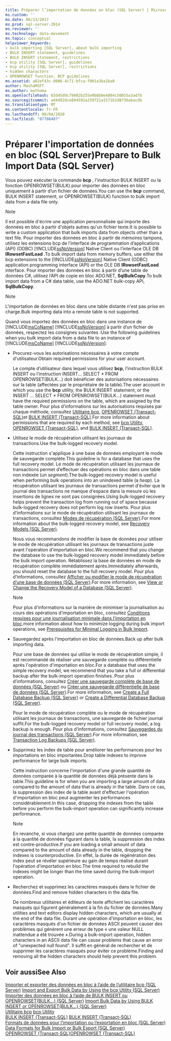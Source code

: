 ```yaml
---
title: Préparer l’importation de données en bloc (SQL Server) | Microsoft Docs
ms.custom: ''
ms.date: 06/13/2017
ms.prod: sql-server-2014
ms.reviewer: ''
ms.technology: data-movement
ms.topic: conceptual
helpviewer_keywords:
- bulk importing [SQL Server], about bulk importing
- BULK INSERT statement, guidelines
- BULK INSERT statement, restrictions
- bcp utility [SQL Server], guidelines
- bcp utility [SQL Server], restrictions
- hidden characters
- OPENROWSET function, BCP guidelines
ms.assetid: a82ef43c-d006-4c71-bfca-f001a3ba1ba0
author: MashaMSFT
ms.author: mathoma
ms.openlocfilehash: 03d45d9c79082b255e9b8b0e4804c50855a3ad7b
ms.sourcegitcommit: ad4d92dce894592a259721a1571b1d8736abacdb
ms.translationtype: MT
ms.contentlocale: fr-FR
ms.lasthandoff: 08/04/2020
ms.locfileid: "87708407"
---
```

# <a name="prepare-to-bulk-import-data-sql-server"></a><span data-ttu-id="fa827-102">Préparer l'importation de données en bloc (SQL Server)</span><span class="sxs-lookup"><span data-stu-id="fa827-102">Prepare to Bulk Import Data (SQL Server)</span></span>
  <span data-ttu-id="fa827-103">Vous pouvez exécuter la commande **bcp** , l’instruction BULK INSERT ou la fonction OPENROWSET(BULK) pour importer des données en bloc uniquement à partir d’un fichier de données.</span><span class="sxs-lookup"><span data-stu-id="fa827-103">You can use the **bcp** command, BULK INSERT statement, or OPENROWSET(BULK) function to bulk import data from a data file only.</span></span>  
  
> [!NOTE]  
>  <span data-ttu-id="fa827-104">Il est possible d'écrire une application personnalisée qui importe des données en bloc à partir d'objets autres qu'un fichier texte.</span><span class="sxs-lookup"><span data-stu-id="fa827-104">It is possible to write a custom application that bulk imports data from objects other than a text file.</span></span> <span data-ttu-id="fa827-105">Pour importer des données en bloc à partir de mémoires tampons, utilisez les extensions bcp de l’interface de programmation d’applications (API) (ODBC) [!INCLUDE[ssNoVersion](../../includes/ssnoversion-md.md)] Native Client ou l’interface OLE DB **IRowsetFastLoad** .</span><span class="sxs-lookup"><span data-stu-id="fa827-105">To bulk import data from memory buffers, use either the bcp extensions to the [!INCLUDE[ssNoVersion](../../includes/ssnoversion-md.md)] Native Client (ODBC) application programming interface (API) or the OLE DB **IRowsetFastLoad** interface.</span></span>  <span data-ttu-id="fa827-106">Pour importer des données en bloc à partir d’une table de données C#, utilisez l’API de copie en bloc ADO.NET, **SqlBulkCopy**.</span><span class="sxs-lookup"><span data-stu-id="fa827-106">To bulk import data from a C# data table, use the ADO.NET bulk-copy API, **SqlBulkCopy**.</span></span>  
  
> [!NOTE]  
>  <span data-ttu-id="fa827-107">L'importation de données en bloc dans une table distante n'est pas prise en charge.</span><span class="sxs-lookup"><span data-stu-id="fa827-107">Bulk importing data into a remote table is not supported.</span></span>  
  
 <span data-ttu-id="fa827-108">Quand vous importez des données en bloc dans une instance de [!INCLUDE[msCoName](../../includes/msconame-md.md)] [!INCLUDE[ssNoVersion](../../includes/ssnoversion-md.md)] à partir d’un fichier de données, respectez les consignes suivantes :</span><span class="sxs-lookup"><span data-stu-id="fa827-108">Use the following guidelines when you bulk import data from a data file to an instance of [!INCLUDE[msCoName](../../includes/msconame-md.md)] [!INCLUDE[ssNoVersion](../../includes/ssnoversion-md.md)]:</span></span>  
  
-   <span data-ttu-id="fa827-109">Procurez-vous les autorisations nécessaires à votre compte d'utilisateur.</span><span class="sxs-lookup"><span data-stu-id="fa827-109">Obtain required permissions for your user account.</span></span>  
  
     <span data-ttu-id="fa827-110">Le compte d’utilisateur dans lequel vous utilisez **bcp**, l’instruction BULK INSERT ou l’instruction INSERT... SELECT \* FROM OPENROWSET(BULK...) doit bénéficier des autorisations nécessaires sur la table (affectées par le propriétaire de la table).</span><span class="sxs-lookup"><span data-stu-id="fa827-110">The user account in which you use the **bcp** utility, the BULK INSERT statement, or the INSERT ... SELECT \* FROM OPENROWSET(BULK...) statement must have the required permissions on the table, which are assigned by the table owner.</span></span> <span data-ttu-id="fa827-111">Pour plus d’informations sur les autorisations requises par chaque méthode, consultez [Utilitaire bcp](../../tools/bcp-utility.md), [OPENROWSET &#40;Transact-SQL&#41;](/sql/t-sql/functions/openrowset-transact-sql)et [BULK INSERT &#40;Transact-SQL&#41;](/sql/t-sql/statements/bulk-insert-transact-sql).</span><span class="sxs-lookup"><span data-stu-id="fa827-111">For more information about permissions that are required by each method, see [bcp Utility](../../tools/bcp-utility.md), [OPENROWSET &#40;Transact-SQL&#41;](/sql/t-sql/functions/openrowset-transact-sql), and [BULK INSERT &#40;Transact-SQL&#41;](/sql/t-sql/statements/bulk-insert-transact-sql).</span></span>  
  
-   <span data-ttu-id="fa827-112">Utilisez le mode de récupération utilisant les journaux de transactions.</span><span class="sxs-lookup"><span data-stu-id="fa827-112">Use the bulk-logged recovery model.</span></span>  
  
     <span data-ttu-id="fa827-113">Cette instruction s'applique à une base de données employant le mode de sauvegarde complète.</span><span class="sxs-lookup"><span data-stu-id="fa827-113">This guideline is for a database that uses the full recovery model.</span></span> <span data-ttu-id="fa827-114">Le mode de récupération utilisant les journaux de transactions permet d’effectuer des opérations en bloc dans une table non indexée (un *segment*).</span><span class="sxs-lookup"><span data-stu-id="fa827-114">The bulk-logged recovery model is useful when performing bulk operations into an unindexed table (a *heap*).</span></span> <span data-ttu-id="fa827-115">La récupération utilisant les journaux de transactions permet d'éviter que le journal des transactions ne manque d'espace dans la mesure où les insertions de lignes ne sont pas consignées.</span><span class="sxs-lookup"><span data-stu-id="fa827-115">Using bulk-logged recovery helps prevent the transaction log from running out of space because bulk-logged recovery does not perform log row inserts.</span></span> <span data-ttu-id="fa827-116">Pour plus d’informations sur le mode de récupération utilisant les journaux de transactions, consultez [Modes de récupération &#40;SQL Server&#41;](../backup-restore/recovery-models-sql-server.md).</span><span class="sxs-lookup"><span data-stu-id="fa827-116">For more information about the bulk-logged recovery model, see [Recovery Models &#40;SQL Server&#41;](../backup-restore/recovery-models-sql-server.md).</span></span>  
  
     <span data-ttu-id="fa827-117">Nous vous recommandons de modifier la base de données pour utiliser le mode de récupération utilisant les journaux de transactions juste avant l'opération d'importation en bloc.</span><span class="sxs-lookup"><span data-stu-id="fa827-117">We recommend that you change the database to use the bulk-logged recovery model immediately before the bulk import operation.</span></span> <span data-ttu-id="fa827-118">Rétablissez la base de données en mode de récupération complète immédiatement après.</span><span class="sxs-lookup"><span data-stu-id="fa827-118">Immediately afterwards, you should reset the database to the full recovery model.</span></span> <span data-ttu-id="fa827-119">Pour plus d’informations, consultez [Afficher ou modifier le mode de récupération d’une base de données &#40;SQL Server&#41;](../backup-restore/view-or-change-the-recovery-model-of-a-database-sql-server.md).</span><span class="sxs-lookup"><span data-stu-id="fa827-119">For more information, see [View or Change the Recovery Model of a Database &#40;SQL Server&#41;](../backup-restore/view-or-change-the-recovery-model-of-a-database-sql-server.md).</span></span>  
  
    > [!NOTE]  
    >  <span data-ttu-id="fa827-120">Pour plus d’informations sur la manière de minimiser la journalisation au cours des opérations d’importation en bloc, consultez [Conditions requises pour une journalisation minimale dans l’importation en bloc](prerequisites-for-minimal-logging-in-bulk-import.md).</span><span class="sxs-lookup"><span data-stu-id="fa827-120">more information about how to minimize logging during bulk import operations, see [Prerequisites for Minimal Logging in Bulk Import](prerequisites-for-minimal-logging-in-bulk-import.md).</span></span>  
  
-   <span data-ttu-id="fa827-121">Sauvegardez après l'importation en bloc de données.</span><span class="sxs-lookup"><span data-stu-id="fa827-121">Back up after bulk importing data.</span></span>  
  
     <span data-ttu-id="fa827-122">Pour une base de données qui utilise le mode de récupération simple, il est recommandé de réaliser une sauvegarde complète ou différentielle après l'opération d'importation en bloc.</span><span class="sxs-lookup"><span data-stu-id="fa827-122">For a database that uses the simple recovery model, we recommend that you take a full or differential backup after the bulk-import operation finishes.</span></span> <span data-ttu-id="fa827-123">Pour plus d’informations, consultez [Créer une sauvegarde complète de base de données &#40;SQL Server&#41;](../backup-restore/create-a-full-database-backup-sql-server.md) ou [Créer une sauvegarde différentielle de base de données &#40;SQL Server&#41;](../backup-restore/create-a-differential-database-backup-sql-server.md).</span><span class="sxs-lookup"><span data-stu-id="fa827-123">For more information, see [Create a Full Database Backup &#40;SQL Server&#41;](../backup-restore/create-a-full-database-backup-sql-server.md) or [Create a Differential Database Backup &#40;SQL Server&#41;](../backup-restore/create-a-differential-database-backup-sql-server.md).</span></span>  
  
     <span data-ttu-id="fa827-124">Pour le mode de récupération complète ou le mode de récupération utilisant les journaux de transactions, une sauvegarde de fichier journal suffit.</span><span class="sxs-lookup"><span data-stu-id="fa827-124">For the bulk-logged recovery model or full recovery model, a log backup is enough.</span></span> <span data-ttu-id="fa827-125">Pour plus d’informations, consultez [Sauvegardes du journal des transactions &#40;SQL Server&#41;](../backup-restore/transaction-log-backups-sql-server.md).</span><span class="sxs-lookup"><span data-stu-id="fa827-125">For more information, see [Transaction Log Backups &#40;SQL Server&#41;](../backup-restore/transaction-log-backups-sql-server.md).</span></span>  
  
-   <span data-ttu-id="fa827-126">Supprimez les index de table pour améliorer les performances pour les importations en bloc importantes.</span><span class="sxs-lookup"><span data-stu-id="fa827-126">Drop table indexes to improve performance for large bulk imports.</span></span>  
  
     <span data-ttu-id="fa827-127">Cette instruction concerne l'importation d'une grande quantité de données comparée à la quantité de données déjà présente dans la table.</span><span class="sxs-lookup"><span data-stu-id="fa827-127">This guideline is for when you are importing a large amount of data compared to the amount of data that is already in the table.</span></span> <span data-ttu-id="fa827-128">Dans ce cas, la suppression des index de la table avant d'effectuer l'opération d'importation en bloc peut augmenter les performances considérablement.</span><span class="sxs-lookup"><span data-stu-id="fa827-128">In this case, dropping the indexes from the table before you perform the bulk-import operation can significantly increase performance.</span></span>  
  
    > [!NOTE]  
    >  <span data-ttu-id="fa827-129">En revanche, si vous chargez une petite quantité de données comparée à la quantité de données figurant dans la table, la suppression des index est contre-productive.</span><span class="sxs-lookup"><span data-stu-id="fa827-129">If you are loading a small amount of data compared to the amount of data already in the table, dropping the indexes is counterproductive.</span></span> <span data-ttu-id="fa827-130">En effet, la durée de régénération des index peut se révéler supérieure au gain de temps réalisé durant l'opération d'importation en bloc.</span><span class="sxs-lookup"><span data-stu-id="fa827-130">The time required to rebuild the indexes might be longer than the time saved during the bulk-import operation.</span></span>  
  
-   <span data-ttu-id="fa827-131">Recherchez et supprimez les caractères masqués dans le fichier de données.</span><span class="sxs-lookup"><span data-stu-id="fa827-131">Find and remove hidden characters in the data file.</span></span>  
  
     <span data-ttu-id="fa827-132">De nombreux utilitaires et éditeurs de texte affichent les caractères masqués qui figurent généralement à la fin du fichier de données.</span><span class="sxs-lookup"><span data-stu-id="fa827-132">Many utilities and text editors display hidden characters, which are usually at the end of the data file.</span></span> <span data-ttu-id="fa827-133">Durant une opération d'importation en bloc, les caractères masqués d'un fichier de données ASCII peuvent causer des problèmes qui génèrent une erreur de type « une valeur NULL inattendue a été trouvée ».</span><span class="sxs-lookup"><span data-stu-id="fa827-133">During a bulk-import operation, hidden characters in an ASCII data file can cause problems that cause an error of "unexpected null found".</span></span> <span data-ttu-id="fa827-134">Il suffit en général de rechercher et de supprimer les caractères masqués pour éviter ce problème.</span><span class="sxs-lookup"><span data-stu-id="fa827-134">Finding and removing all the hidden characters should help prevent this problem.</span></span>  
  
## <a name="see-also"></a><span data-ttu-id="fa827-135">Voir aussi</span><span class="sxs-lookup"><span data-stu-id="fa827-135">See Also</span></span>  
 <span data-ttu-id="fa827-136">[Importer et exporter des données en bloc à l’aide de l’utilitaire bcp &#40;SQL Server&#41;](import-and-export-bulk-data-by-using-the-bcp-utility-sql-server.md) </span><span class="sxs-lookup"><span data-stu-id="fa827-136">[Import and Export Bulk Data by Using the bcp Utility &#40;SQL Server&#41;](import-and-export-bulk-data-by-using-the-bcp-utility-sql-server.md) </span></span>  
 <span data-ttu-id="fa827-137">[Importer des données en bloc à l’aide de BULK INSERT ou OPENROWSET&#40;BULK...&#41; &#40;SQL Server&#41;](import-bulk-data-by-using-bulk-insert-or-openrowset-bulk-sql-server.md) </span><span class="sxs-lookup"><span data-stu-id="fa827-137">[Import Bulk Data by Using BULK INSERT or OPENROWSET&#40;BULK...&#41; &#40;SQL Server&#41;](import-bulk-data-by-using-bulk-insert-or-openrowset-bulk-sql-server.md) </span></span>  
 <span data-ttu-id="fa827-138">[Utilitaire bcp](../../tools/bcp-utility.md) </span><span class="sxs-lookup"><span data-stu-id="fa827-138">[bcp Utility](../../tools/bcp-utility.md) </span></span>  
 <span data-ttu-id="fa827-139">[BULK INSERT &#40;Transact-SQL&#41;](/sql/t-sql/statements/bulk-insert-transact-sql) </span><span class="sxs-lookup"><span data-stu-id="fa827-139">[BULK INSERT &#40;Transact-SQL&#41;](/sql/t-sql/statements/bulk-insert-transact-sql) </span></span>  
 <span data-ttu-id="fa827-140">[Formats de données pour l’importation ou l’exportation en bloc &#40;SQL Server&#41;](data-formats-for-bulk-import-or-bulk-export-sql-server.md) </span><span class="sxs-lookup"><span data-stu-id="fa827-140">[Data Formats for Bulk Import or Bulk Export &#40;SQL Server&#41;](data-formats-for-bulk-import-or-bulk-export-sql-server.md) </span></span>  
 [<span data-ttu-id="fa827-141">OPENROWSET &#40;Transact-SQL&#41;</span><span class="sxs-lookup"><span data-stu-id="fa827-141">OPENROWSET &#40;Transact-SQL&#41;</span></span>](/sql/t-sql/functions/openrowset-transact-sql)  
  
  

